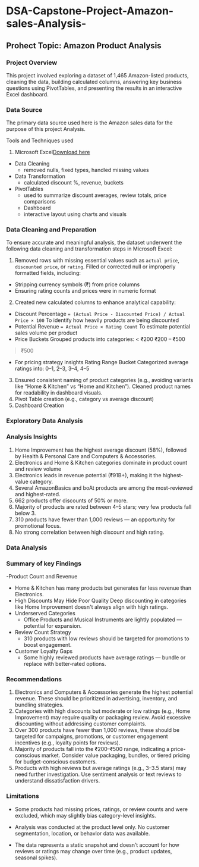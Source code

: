 # DSA-Capstone-Project-Amazon-sales-Analysis-

## Prohect Topic: Amazon Product Analysis

### Project Overview
This project involved exploring a dataset of 1,465 Amazon-listed products, cleaning the data, building calculated columns, answering key business questions using PivotTables, and presenting the results in an interactive Excel dashboard.

### Data Source
The primary data source used here is the Amazon sales data for the purpose of this project Analysis.

Tools and Techniques used

1. Microsoft Excel[Download here](https://www.microsoft.com/en-us/microsoft-365/excel)
- Data Cleaning
  -  removed nulls, fixed types, handled missing values
- Data Transformation
  -  calculated discount %, revenue, buckets
- PivotTables
  -  used to summarize discount averages, review totals, price comparisons
  -  Dashboard
  -  interactive layout using charts and visuals

### Data Cleaning and Preparation

To ensure accurate and meaningful analysis, the dataset underwent the following data cleaning and transformation steps in Microsoft Excel:

1. Removed rows with missing essential values such as `actual price`, `discounted price`, or `rating`.
Filled or corrected  null or improperly formatted fields, including:
  -  Stripping currency symbols (₹) from price columns
  -  Ensuring rating counts and prices were in numeric format
2. Created new calculated columns to enhance analytical capability:
 -  Discount Percentage
  `= (Actual Price - Discounted Price) / Actual Price × 100`
    To identify how heavily products are being discounted
  -  Potential Revenue
  `= Actual Price × Rating Count`
 To estimate potential sales volume per product
  -  Price Buckets
  Grouped products into categories:
< ₹200
₹200 – ₹500
> ₹500
  -  For pricing strategy insights
  Rating Range Bucket
  Categorized average ratings into:
 0–1, 2–3, 3–4, 4–5 
3. Ensured  consistent naming of product categories (e.g., avoiding variants like “Home & Kitchen” vs “Home and Kitchen”).
Cleaned product names for readability in dashboard visuals.
4. Pivot Table creation (e.g., category vs average discount)
5. Dashboard Creation

### Exploratory Data Analysis

### Analysis Insights

1. Home Improvement has the highest average discount (58%), followed by Health & Personal Care and Computers & Accessories.
2. Electronics and Home & Kitchen categories dominate in product count and review volume
3. Electronics leads in revenue potential (₹91B+), making it the highest-value category.
4. Several AmazonBasics and boAt products are among the most-reviewed and highest-rated.
5. 662 products offer discounts of 50% or more.
6. Majority of products are rated between 4–5 stars; very few products fall below 3.
7. 310 products have fewer than 1,000 reviews — an opportunity for promotional focus.
8. No strong correlation between high discount and high rating.

### Data Analysis

### Summary of key Findings

-Product Count and Revenue
  -  Home & Kitchen has many products but generates far less revenue than Electronics.
  -  High Discounts May Hide Poor Quality
Deep discounting in categories like Home Improvement doesn't always align with high ratings.
- Underserved Categories
  -  Office Products and Musical Instruments are lightly populated — potential for expansion.
- Review Count Strategy
  -  310 products with low reviews should be targeted for promotions to boost engagement.
- Customer Loyalty Gaps
  -  Some highly reviewed products have average ratings — bundle or replace with better-rated options.

### Recommendations

1. Electronics and Computers & Accessories generate the highest potential revenue.
These should be prioritized in advertising, inventory, and bundling strategies.
2. Categories with high discounts but moderate or low ratings (e.g., Home Improvement) may require quality or packaging review.
Avoid excessive discounting without addressing customer complaints.
3. Over 300 products have fewer than 1,000 reviews, these should be targeted for campaigns, promotions, or customer engagement incentives (e.g., loyalty points for reviews).
4. Majority of products fall into the ₹200–₹500 range, indicating a price-conscious market.
Consider value packaging, bundles, or tiered pricing for budget-conscious customers.
5. Products with high reviews but average ratings (e.g., 3–3.5 stars) may need further investigation.
Use sentiment analysis or text reviews to understand dissatisfaction drivers.

### Limitations

- Some products had missing prices, ratings, or review counts and were excluded, which may slightly bias category-level insights.

- Analysis was conducted at the product level only.
No customer segmentation, location, or behavior data was available.

- The data represents a static snapshot and doesn’t account for how reviews or ratings may change over time (e.g., product updates, seasonal spikes).
